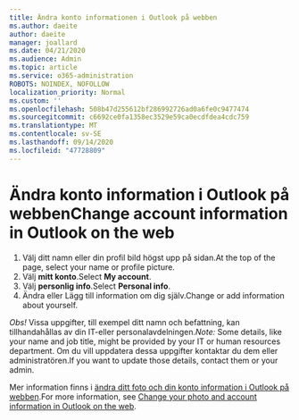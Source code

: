 ```yaml
---
title: Ändra konto informationen i Outlook på webben
ms.author: daeite
author: daeite
manager: joallard
ms.date: 04/21/2020
ms.audience: Admin
ms.topic: article
ms.service: o365-administration
ROBOTS: NOINDEX, NOFOLLOW
localization_priority: Normal
ms.custom: ''
ms.openlocfilehash: 508b47d255612bf286992726ad0a6fe0c9477474
ms.sourcegitcommit: c6692ce0fa1358ec3529e59ca0ecdfdea4cdc759
ms.translationtype: MT
ms.contentlocale: sv-SE
ms.lasthandoff: 09/14/2020
ms.locfileid: "47728809"
---
```

# <a name="change-account-information-in-outlook-on-the-web"></a><span data-ttu-id="29acb-102">Ändra konto information i Outlook på webben</span><span class="sxs-lookup"><span data-stu-id="29acb-102">Change account information in Outlook on the web</span></span>

1. <span data-ttu-id="29acb-103">Välj ditt namn eller din profil bild högst upp på sidan.</span><span class="sxs-lookup"><span data-stu-id="29acb-103">At the top of the page, select your name or profile picture.</span></span>
1. <span data-ttu-id="29acb-104">Välj **mitt konto**.</span><span class="sxs-lookup"><span data-stu-id="29acb-104">Select **My account**.</span></span>
1. <span data-ttu-id="29acb-105">Välj **personlig info**.</span><span class="sxs-lookup"><span data-stu-id="29acb-105">Select **Personal info**.</span></span>
1. <span data-ttu-id="29acb-106">Ändra eller Lägg till information om dig själv.</span><span class="sxs-lookup"><span data-stu-id="29acb-106">Change or add information about yourself.</span></span>

<span data-ttu-id="29acb-107">*Obs!* Vissa uppgifter, till exempel ditt namn och befattning, kan tillhandahållas av din IT-eller personalavdelningen.</span><span class="sxs-lookup"><span data-stu-id="29acb-107">*Note:* Some details, like your name and job title, might be provided by your IT or human resources department.</span></span> <span data-ttu-id="29acb-108">Om du vill uppdatera dessa uppgifter kontaktar du dem eller administratören.</span><span class="sxs-lookup"><span data-stu-id="29acb-108">If you want to update those details, contact them or your admin.</span></span>

<span data-ttu-id="29acb-109">Mer information finns i [ändra ditt foto och din konto information i Outlook på webben](https://support.office.com/article/b2dbb289-851d-4bed-93c3-3e136f5659ec).</span><span class="sxs-lookup"><span data-stu-id="29acb-109">For more information, see [Change your photo and account information in Outlook on the web](https://support.office.com/article/b2dbb289-851d-4bed-93c3-3e136f5659ec).</span></span>